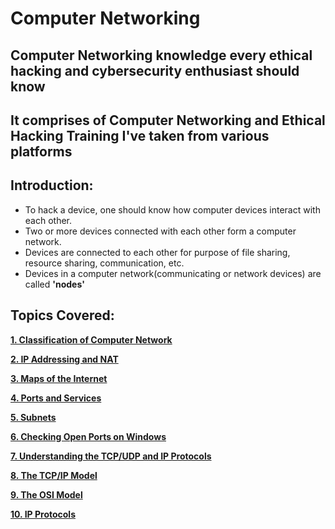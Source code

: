 # Computer Networking
## **Computer Networking knowledge every ethical hacking and cybersecurity enthusiast should know**
## It comprises of Computer Networking and Ethical Hacking Training I've taken from various platforms

## Introduction:

- To hack a device, one should know how computer devices interact with each other.
- Two or more devices connected with each other form a computer network.
- Devices are connected to each other for purpose of file sharing, resource sharing, communication, etc.
- Devices in a computer network(communicating or network devices) are called **'nodes'**

## Topics Covered:

**[1. Classification of Computer Network](https://github.com/ShubhamJagtap2000/Computer-Networking/blob/main/Classification-of-Computer-Network.md)**

**[2. IP Addressing and NAT](https://github.com/ShubhamJagtap2000/Computer-Networking/blob/main/IP-Addressing-And-NAT.md)**

**[3. Maps of the Internet](https://github.com/ShubhamJagtap2000/Computer-Networking/blob/main/Maps-of-the-Internet.md)**

**[4. Ports and Services](https://github.com/ShubhamJagtap2000/Computer-Networking/blob/main/Ports-and-Services.md)**

**[5. Subnets](https://github.com/ShubhamJagtap2000/Computer-Networking/blob/main/Subnets.md)**

**[6. Checking Open Ports on Windows](https://github.com/ShubhamJagtap2000/Computer-Networking/blob/main/Checking-Open-Ports-on-Windows.md)**

**[7. Understanding the TCP/UDP and IP Protocols](https://github.com/ShubhamJagtap2000/Computer-Networking/blob/main/TCP-UDP-IP-Protocols.md)**

**[8. The TCP/IP Model](https://github.com/ShubhamJagtap2000/Computer-Networking/blob/main/The-TCP-IP-Model.md)**

**[9. The OSI Model](https://github.com/ShubhamJagtap2000/Computer-Networking/blob/main/The-OSI-Model.md)**

**[10. IP Protocols](https://github.com/ShubhamJagtap2000/Computer-Networking/blob/main/Protocols.md)**
